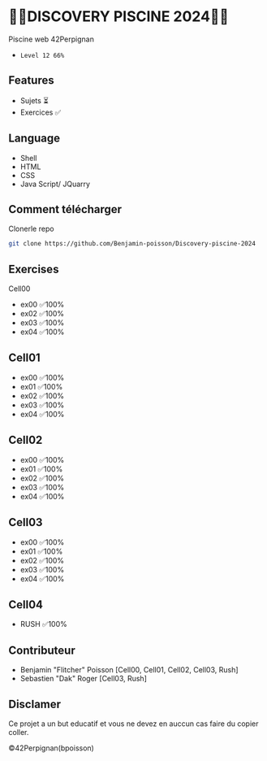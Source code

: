 
# 🏊‍♂️DISCOVERY PISCINE 2024🏊‍♂️
Piscine web 42Perpignan
- `Level 12 66%`

## Features
- Sujets ⏳
- Exercices ✅

## Language
- Shell
- HTML
- CSS
- Java Script/ JQuarry

## Comment télécharger 
Clonerle repo
``` bash
git clone https://github.com/Benjamin-poisson/Discovery-piscine-2024
```

## Exercises
Cell00
- ex00 ✅100%
- ex02 ✅100%
- ex03 ✅100%
- ex04 ✅100%

## Cell01
- ex00 ✅100%
- ex01 ✅100%
- ex02 ✅100%
- ex03 ✅100%
- ex04 ✅100%

## Cell02
- ex00 ✅100%
- ex01 ✅100%
- ex02 ✅100%
- ex03 ✅100%
- ex04 ✅100%

## Cell03
- ex00 ✅100%
- ex01 ✅100%
- ex02 ✅100%
- ex03 ✅100%
- ex04 ✅100%

## Cell04 
- RUSH ✅100%


## Contributeur
- Benjamin "Flitcher" Poisson [Cell00, Cell01, Cell02, Cell03, Rush]
- Sebastien "Dak" Roger [Cell03, Rush]

## Disclamer
Ce projet a un but educatif et vous ne devez en auccun cas faire du copier coller.


©42Perpignan(bpoisson)
